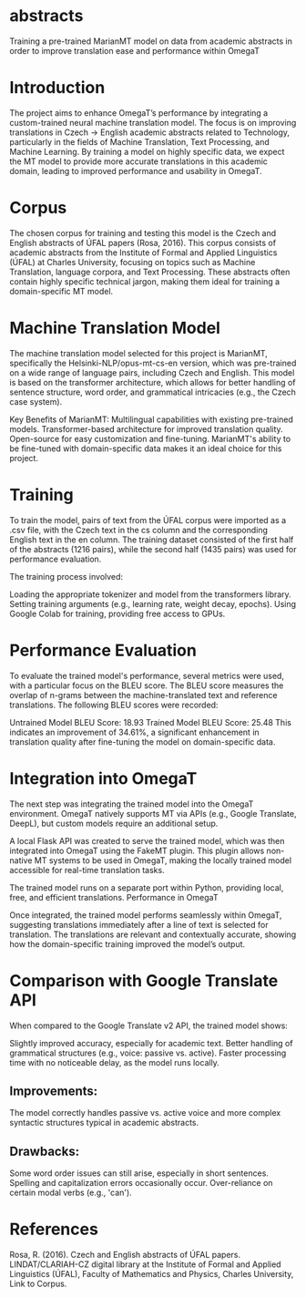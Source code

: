 # abstracts
Training a pre-trained MarianMT model on data from academic abstracts in order to improve translation ease and performance within OmegaT

# Introduction

The project aims to enhance OmegaT’s performance by integrating a custom-trained neural machine translation model. The focus is on improving translations in Czech → English academic abstracts related to Technology, particularly in the fields of Machine Translation, Text Processing, and Machine Learning. By training a model on highly specific data, we expect the MT model to provide more accurate translations in this academic domain, leading to improved performance and usability in OmegaT.

# Corpus

The chosen corpus for training and testing this model is the Czech and English abstracts of ÚFAL papers (Rosa, 2016). This corpus consists of academic abstracts from the Institute of Formal and Applied Linguistics (ÚFAL) at Charles University, focusing on topics such as Machine Translation, language corpora, and Text Processing. These abstracts often contain highly specific technical jargon, making them ideal for training a domain-specific MT model.

# Machine Translation Model

The machine translation model selected for this project is MarianMT, specifically the Helsinki-NLP/opus-mt-cs-en version, which was pre-trained on a wide range of language pairs, including Czech and English. This model is based on the transformer architecture, which allows for better handling of sentence structure, word order, and grammatical intricacies (e.g., the Czech case system).

Key Benefits of MarianMT:
Multilingual capabilities with existing pre-trained models.
Transformer-based architecture for improved translation quality.
Open-source for easy customization and fine-tuning.
MarianMT's ability to be fine-tuned with domain-specific data makes it an ideal choice for this project.

# Training

To train the model, pairs of text from the ÚFAL corpus were imported as a .csv file, with the Czech text in the cs column and the corresponding English text in the en column. The training dataset consisted of the first half of the abstracts (1216 pairs), while the second half (1435 pairs) was used for performance evaluation.

The training process involved:

Loading the appropriate tokenizer and model from the transformers library.
Setting training arguments (e.g., learning rate, weight decay, epochs).
Using Google Colab for training, providing free access to GPUs.

# Performance Evaluation

To evaluate the trained model's performance, several metrics were used, with a particular focus on the BLEU score. The BLEU score measures the overlap of n-grams between the machine-translated text and reference translations. The following BLEU scores were recorded:

Untrained Model BLEU Score: 18.93
Trained Model BLEU Score: 25.48
This indicates an improvement of 34.61%, a significant enhancement in translation quality after fine-tuning the model on domain-specific data.

# Integration into OmegaT

The next step was integrating the trained model into the OmegaT environment. OmegaT natively supports MT via APIs (e.g., Google Translate, DeepL), but custom models require an additional setup.

A local Flask API was created to serve the trained model, which was then integrated into OmegaT using the FakeMT plugin. This plugin allows non-native MT systems to be used in OmegaT, making the locally trained model accessible for real-time translation tasks.

The trained model runs on a separate port within Python, providing local, free, and efficient translations.
Performance in OmegaT

Once integrated, the trained model performs seamlessly within OmegaT, suggesting translations immediately after a line of text is selected for translation. The translations are relevant and contextually accurate, showing how the domain-specific training improved the model’s output.

# Comparison with Google Translate API
When compared to the Google Translate v2 API, the trained model shows:

Slightly improved accuracy, especially for academic text.
Better handling of grammatical structures (e.g., voice: passive vs. active).
Faster processing time with no noticeable delay, as the model runs locally.

## Improvements:

The model correctly handles passive vs. active voice and more complex syntactic structures typical in academic abstracts.


## Drawbacks:

Some word order issues can still arise, especially in short sentences.
Spelling and capitalization errors occasionally occur.
Over-reliance on certain modal verbs (e.g., 'can').

# References

Rosa, R. (2016). Czech and English abstracts of ÚFAL papers. LINDAT/CLARIAH-CZ digital library at the Institute of Formal and Applied Linguistics (ÚFAL), Faculty of Mathematics and Physics, Charles University, Link to Corpus.

